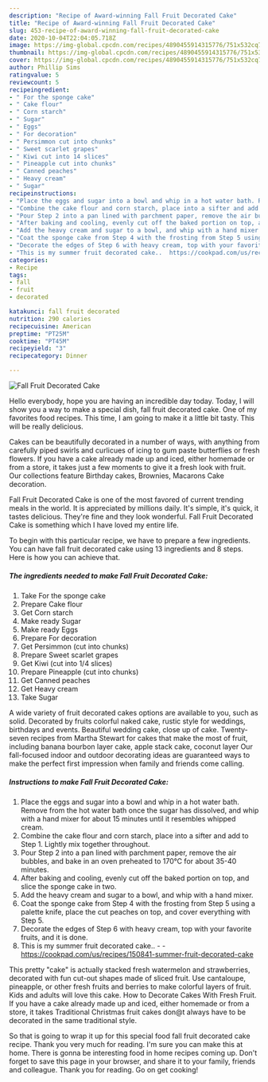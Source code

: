 ```yaml
---
description: "Recipe of Award-winning Fall Fruit Decorated Cake"
title: "Recipe of Award-winning Fall Fruit Decorated Cake"
slug: 453-recipe-of-award-winning-fall-fruit-decorated-cake
date: 2020-10-04T22:04:05.718Z
image: https://img-global.cpcdn.com/recipes/4890455914315776/751x532cq70/fall-fruit-decorated-cake-recipe-main-photo.jpg
thumbnail: https://img-global.cpcdn.com/recipes/4890455914315776/751x532cq70/fall-fruit-decorated-cake-recipe-main-photo.jpg
cover: https://img-global.cpcdn.com/recipes/4890455914315776/751x532cq70/fall-fruit-decorated-cake-recipe-main-photo.jpg
author: Phillip Sims
ratingvalue: 5
reviewcount: 5
recipeingredient:
- " For the sponge cake"
- " Cake flour"
- " Corn starch"
- " Sugar"
- " Eggs"
- " For decoration"
- " Persimmon cut into chunks"
- " Sweet scarlet grapes"
- " Kiwi cut into 14 slices"
- " Pineapple cut into chunks"
- " Canned peaches"
- " Heavy cream"
- " Sugar"
recipeinstructions:
- "Place the eggs and sugar into a bowl and whip in a hot water bath. Remove from the hot water bath once the sugar has dissolved, and whip with a hand mixer for about 15 minutes until it resembles whipped cream."
- "Combine the cake flour and corn starch, place into a sifter and add to Step 1. Lightly mix together throughout."
- "Pour Step 2 into a pan lined with parchment paper, remove the air bubbles, and bake in an oven preheated to 170℃ for about 35-40 minutes."
- "After baking and cooling, evenly cut off the baked portion on top, and slice the sponge cake in two."
- "Add the heavy cream and sugar to a bowl, and whip with a hand mixer."
- "Coat the sponge cake from Step 4 with the frosting from Step 5 using a palette knife, place the cut peaches on top, and cover everything with Step 5."
- "Decorate the edges of Step 6 with heavy cream, top with your favorite fruits, and it is done."
- "This is my summer fruit decorated cake..  https://cookpad.com/us/recipes/150841-summer-fruit-decorated-cake"
categories:
- Recipe
tags:
- fall
- fruit
- decorated

katakunci: fall fruit decorated 
nutrition: 290 calories
recipecuisine: American
preptime: "PT25M"
cooktime: "PT45M"
recipeyield: "3"
recipecategory: Dinner

---
```



![Fall Fruit Decorated Cake](https://img-global.cpcdn.com/recipes/4890455914315776/751x532cq70/fall-fruit-decorated-cake-recipe-main-photo.jpg)

Hello everybody, hope you are having an incredible day today. Today, I will show you a way to make a special dish, fall fruit decorated cake. One of my favorites food recipes. This time, I am going to make it a little bit tasty. This will be really delicious.

Cakes can be beautifully decorated in a number of ways, with anything from carefully piped swirls and curlicues of icing to gum paste butterflies or fresh flowers. If you have a cake already made up and iced, either homemade or from a store, it takes just a few moments to give it a fresh look with fruit. Our collections feature Birthday cakes, Brownies, Macarons Cake decoration.

Fall Fruit Decorated Cake is one of the most favored of current trending meals in the world. It is appreciated by millions daily. It's simple, it's quick, it tastes delicious. They're fine and they look wonderful. Fall Fruit Decorated Cake is something which I have loved my entire life.


To begin with this particular recipe, we have to prepare a few ingredients. You can have fall fruit decorated cake using 13 ingredients and 8 steps. Here is how you can achieve that.

<!--inarticleads1-->

##### The ingredients needed to make Fall Fruit Decorated Cake:

1. Take  For the sponge cake
1. Prepare  Cake flour
1. Get  Corn starch
1. Make ready  Sugar
1. Make ready  Eggs
1. Prepare  For decoration
1. Get  Persimmon (cut into chunks)
1. Prepare  Sweet scarlet grapes
1. Get  Kiwi (cut into 1/4 slices)
1. Prepare  Pineapple (cut into chunks)
1. Get  Canned peaches
1. Get  Heavy cream
1. Take  Sugar


A wide variety of fruit decorated cakes options are available to you, such as solid. Decorated by fruits colorful naked cake, rustic style for weddings, birthdays and events. Beautiful wedding cake, close up of cake. Twenty-seven recipes from Martha Stewart for cakes that make the most of fruit, including banana bourbon layer cake, apple stack cake, coconut layer Our fall-focused indoor and outdoor decorating ideas are guaranteed ways to make the perfect first impression when family and friends come calling. 

<!--inarticleads2-->

##### Instructions to make Fall Fruit Decorated Cake:

1. Place the eggs and sugar into a bowl and whip in a hot water bath. Remove from the hot water bath once the sugar has dissolved, and whip with a hand mixer for about 15 minutes until it resembles whipped cream.
1. Combine the cake flour and corn starch, place into a sifter and add to Step 1. Lightly mix together throughout.
1. Pour Step 2 into a pan lined with parchment paper, remove the air bubbles, and bake in an oven preheated to 170℃ for about 35-40 minutes.
1. After baking and cooling, evenly cut off the baked portion on top, and slice the sponge cake in two.
1. Add the heavy cream and sugar to a bowl, and whip with a hand mixer.
1. Coat the sponge cake from Step 4 with the frosting from Step 5 using a palette knife, place the cut peaches on top, and cover everything with Step 5.
1. Decorate the edges of Step 6 with heavy cream, top with your favorite fruits, and it is done.
1. This is my summer fruit decorated cake.. -  - https://cookpad.com/us/recipes/150841-summer-fruit-decorated-cake


This pretty &#34;cake&#34; is actually stacked fresh watermelon and strawberries, decorated with fun cut-out shapes made of sliced fruit. Use cantaloupe, pineapple, or other fresh fruits and berries to make colorful layers of fruit. Kids and adults will love this cake. How to Decorate Cakes With Fresh Fruit. If you have a cake already made up and iced, either homemade or from a store, it takes Traditional Christmas fruit cakes don@t always have to be decorated in the same traditional style. 

So that is going to wrap it up for this special food fall fruit decorated cake recipe. Thank you very much for reading. I'm sure you can make this at home. There is gonna be interesting food in home recipes coming up. Don't forget to save this page in your browser, and share it to your family, friends and colleague. Thank you for reading. Go on get cooking!
